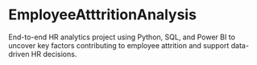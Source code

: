 # EmployeeAtttritionAnalysis
End-to-end HR analytics project using Python, SQL, and Power BI to uncover key factors contributing to employee attrition and support data-driven HR decisions.
